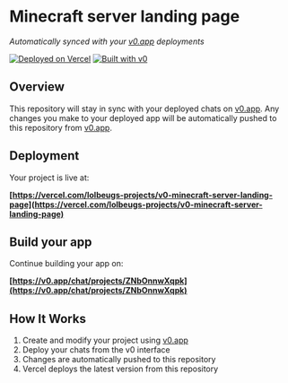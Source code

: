 # Minecraft server landing page

*Automatically synced with your [v0.app](https://v0.app) deployments*

[![Deployed on Vercel](https://img.shields.io/badge/Deployed%20on-Vercel-black?style=for-the-badge&logo=vercel)](https://vercel.com/lolbeugs-projects/v0-minecraft-server-landing-page)
[![Built with v0](https://img.shields.io/badge/Built%20with-v0.app-black?style=for-the-badge)](https://v0.app/chat/projects/ZNbOnnwXqpk)

## Overview

This repository will stay in sync with your deployed chats on [v0.app](https://v0.app).
Any changes you make to your deployed app will be automatically pushed to this repository from [v0.app](https://v0.app).

## Deployment

Your project is live at:

**[https://vercel.com/lolbeugs-projects/v0-minecraft-server-landing-page](https://vercel.com/lolbeugs-projects/v0-minecraft-server-landing-page)**

## Build your app

Continue building your app on:

**[https://v0.app/chat/projects/ZNbOnnwXqpk](https://v0.app/chat/projects/ZNbOnnwXqpk)**

## How It Works

1. Create and modify your project using [v0.app](https://v0.app)
2. Deploy your chats from the v0 interface
3. Changes are automatically pushed to this repository
4. Vercel deploys the latest version from this repository